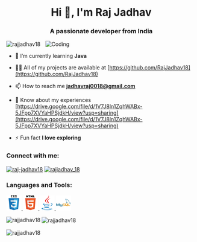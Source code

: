 <h1 align="center">Hi 👋, I'm Raj Jadhav</h1>
<h3 align="center">A passionate developer from India</h3>
<img align="right" alt="Coding" width="400" src="https://www.google.com/url?sa=i&url=https%3A%2F%2Fwww.freepik.com%2Ffree-photos-vectors%2Fcartoon-programmer&psig=AOvVaw3RQK4zi99Sj7Y_o47VapyA&ust=1698826459783000&source=images&cd=vfe&ved=0CBIQjRxqFwoTCJDPoPjrn4IDFQAAAAAdAAAAABAE">

<p align="left"> <img src="https://komarev.com/ghpvc/?username=rajjadhav18&label=Profile%20views&color=0e75b6&style=flat" alt="rajjadhav18" /> </p>

- 🌱 I’m currently learning **Java**

- 👨‍💻 All of my projects are available at [https://github.com/RajJadhav18](https://github.com/RajJadhav18)

- 📫 How to reach me **jadhavraj0018@gmail.com**

- 📄 Know about my experiences [https://drive.google.com/file/d/1V7J8ln1ZqhWABx-5JFpp7XVYaHPSjdkH/view?usp=sharing](https://drive.google.com/file/d/1V7J8ln1ZqhWABx-5JFpp7XVYaHPSjdkH/view?usp=sharing)

- ⚡ Fun fact **I love exploring**

<h3 align="left">Connect with me:</h3>
<p align="left">
<a href="https://linkedin.com/in/raj-jadhav18" target="blank"><img align="center" src="https://raw.githubusercontent.com/rahuldkjain/github-profile-readme-generator/master/src/images/icons/Social/linked-in-alt.svg" alt="raj-jadhav18" height="30" width="40" /></a>
<a href="https://instagram.com/rajjadhav_18" target="blank"><img align="center" src="https://raw.githubusercontent.com/rahuldkjain/github-profile-readme-generator/master/src/images/icons/Social/instagram.svg" alt="rajjadhav_18" height="30" width="40" /></a>
</p>

<h3 align="left">Languages and Tools:</h3>
<p align="left"> <a href="https://www.w3schools.com/css/" target="_blank" rel="noreferrer"> <img src="https://raw.githubusercontent.com/devicons/devicon/master/icons/css3/css3-original-wordmark.svg" alt="css3" width="40" height="40"/> </a> <a href="https://www.w3.org/html/" target="_blank" rel="noreferrer"> <img src="https://raw.githubusercontent.com/devicons/devicon/master/icons/html5/html5-original-wordmark.svg" alt="html5" width="40" height="40"/> </a> <a href="https://www.java.com" target="_blank" rel="noreferrer"> <img src="https://raw.githubusercontent.com/devicons/devicon/master/icons/java/java-original.svg" alt="java" width="40" height="40"/> </a> <a href="https://www.mysql.com/" target="_blank" rel="noreferrer"> <img src="https://raw.githubusercontent.com/devicons/devicon/master/icons/mysql/mysql-original-wordmark.svg" alt="mysql" width="40" height="40"/> </a> </p>

<p><img align="left" src="https://github-readme-stats.vercel.app/api/top-langs?username=rajjadhav18&show_icons=true&locale=en&layout=compact" alt="rajjadhav18" /></p>

<p>&nbsp;<img align="center" src="https://github-readme-stats.vercel.app/api?username=rajjadhav18&show_icons=true&locale=en" alt="rajjadhav18" /></p>

<p><img align="center" src="https://github-readme-streak-stats.herokuapp.com/?user=rajjadhav18&" alt="rajjadhav18" /></p>
